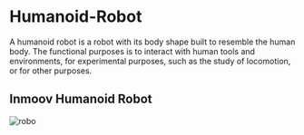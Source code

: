 # Humanoid-Robot
A humanoid robot is a robot with its body shape built to resemble the human body. The  functional purposes is to  interact with human tools and environments, for experimental purposes, such as the study of  locomotion, or for other purposes.

## Inmoov Humanoid Robot
![robo](https://user-images.githubusercontent.com/38343027/65829856-64dbb380-e2c7-11e9-842f-f6c52b640731.jpg)

